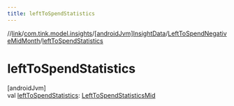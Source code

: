 ```yaml
---
title: leftToSpendStatistics
---
```

//[link](../../../../index.html)/[com.tink.model.insights](../../index.html)/[[androidJvm]InsightData](../index.html)/[LeftToSpendNegativeMidMonth](index.html)/[leftToSpendStatistics](left-to-spend-statistics.html)



# leftToSpendStatistics



[androidJvm]\
val [leftToSpendStatistics](left-to-spend-statistics.html): [LeftToSpendStatisticsMid](../../../com.tink.model.leftToSpend/[android-jvm]-left-to-spend-statistics-mid/index.html)





